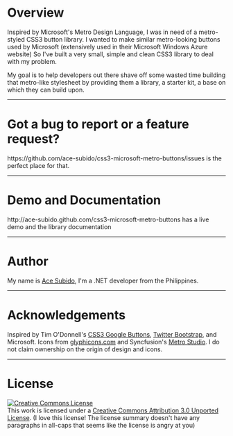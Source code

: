 <h1>Overview</h1>
Inspired by Microsoft's Metro Design Language, I was in need of a metro-styled CSS3 button library. I wanted to make similar metro-looking buttons used by Microsoft (extensively used in their Microsoft Windows Azure website) So I've built a very small, simple and clean CSS3 library to deal with my problem.

My goal is to help developers out there shave off some wasted time building that metro-like stylesheet by providing them a library, a starter kit, a base on which they can build upon.
<hr>
<h1>Got a bug to report or a feature request?</h1>
https://github.com/ace-subido/css3-microsoft-metro-buttons/issues is the perfect place for that.
<hr>
<h1>Demo and Documentation</h1>
 http://ace-subido.github.com/css3-microsoft-metro-buttons has a live demo and the library documentation
 <hr>
<h1>Author</h1>
My name is <a href="http://acesubido.com">Ace Subido</a>, I'm a .NET developer from the Philippines.
<hr>
<h1>Acknowledgements</h1>
Inspired by Tim O'Donnell's 
          <a href="http://github.com/todc/css3-google-buttons">CSS3 Google Buttons</a>, 
          <a href="http://twitter.github.com/bootstrap/">Twitter Bootstrap</a>, 
          and Microsoft. Icons from <a href="http://glyphicons.com/">glyphicons.com</a> and Syncfusion's 
          <a href="http://www.syncfusion.com/downloads/metrostudio?utm_source=SiteVisitors">Metro Studio</a>. I do not claim ownership on the origin of design and icons.     

<hr>
<h1>License</h1>
<p>
        <a rel="license" href="http://creativecommons.org/licenses/by/3.0/"><img alt="Creative Commons License" style="border-width:0" src="http://i.creativecommons.org/l/by/3.0/88x31.png" /></a><br />This work is licensed under a <a rel="license" href="http://creativecommons.org/licenses/by/3.0/">Creative Commons Attribution 3.0 Unported License</a>.
 (I love this license! The license summary doesn't have any paragraphs in all-caps that seems like the license is angry at you)       
 </p>
        